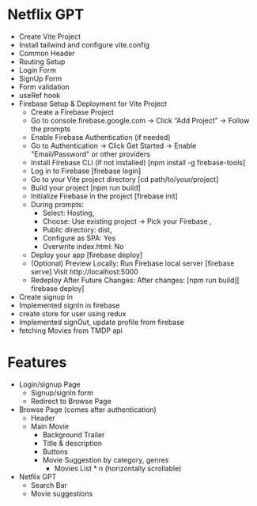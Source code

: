 # Netflix GPT

- Create Vite Project
- Install tailwind and configure vite.config
- Common Header
- Routing Setup
- Login Form
- SignUp Form
- Form validation
- useRef hook
- Firebase Setup & Deployment for Vite Project
    - Create a Firebase Project
    - Go to console.firebase.google.com → Click “Add Project” → Follow the prompts
    - Enable Firebase Authentication (if needed)
    - Go to Authentication → Click Get Started → Enable "Email/Password" or other providers
    - Install Firebase CLI (if not installed) [npm install -g firebase-tools]
    - Log in to Firebase [firebase login]
    - Go to your Vite project directory [cd path/to/your/project]
    - Build your project [npm run build]
    - Initialize Firebase in the project [firebase init]
    - During prompts:
        - Select: Hosting,
        - Choose: Use existing project → Pick your Firebase ,
        - Public directory: dist,
        - Configure as SPA: Yes
        - Overwrite index.html: No
    - Deploy your app [firebase deploy]
    - (Optional) Preview Locally: Run Firebase local server [firebase serve] Visit http://localhost:5000
    - Redeploy After Future Changes: After changes: [npm run build][ firebase deploy]
- Create signup in
- Implemented signIn in firebase
- create store for user using redux
- Implemented signOut, update profile from firebase
- fetching Movies from TMDP api

# Features

- Login/signup Page
    - Signup/signIn form
    - Redirect to Browse Page
- Browse Page (comes after authentication)
    - Header
    - Main Movie
        - Background Trailer
        - Title & description
        - Buttons
        - Movie Suggestion by category, genres
            - Movies List * n (horizontally scrollable)
- Netflix GPT
    - Search Bar
    - Movie suggestions